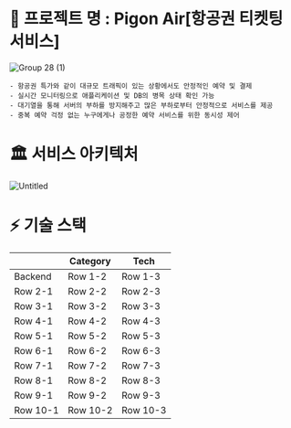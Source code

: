 # 🛫 프로젝트 명 : Pigon Air[항공권 티켓팅 서비스]  
![Group 28 (1)](https://github.com/hanghae99-19-final-8/PigonAir/assets/71509516/66802943-fc77-498f-88fb-6c1b674ace08)  
```
- 항공권 특가와 같이 대규모 트래픽이 있는 상황에서도 안정적인 예약 및 결제  
- 실시간 모니터링으로 애플리케이션 및 DB의 병목 상태 확인 가능  
- 대기열을 통해 서버의 부하를 방지해주고 많은 부하로부터 안정적으로 서비스를 제공  
- 중복 예약 걱정 없는 누구에게나 공정한 예약 서비스를 위한 동시성 제어  
```  
# 🏛️ 서비스 아키텍처  
![Untitled](https://github.com/hanghae99-19-final-8/PigonAir/assets/71509516/06a6f476-b0d8-4eff-806c-7d04de47f1d0)

# ⚡ 기술 스택
|  | Category | Tech |
|----------|----------|----------|
| Backend  | Row 1-2  | Row 1-3  |
| Row 2-1  | Row 2-2  | Row 2-3  |
| Row 3-1  | Row 3-2  | Row 3-3  |
| Row 4-1  | Row 4-2  | Row 4-3  |
| Row 5-1  | Row 5-2  | Row 5-3  |
| Row 6-1  | Row 6-2  | Row 6-3  |
| Row 7-1  | Row 7-2  | Row 7-3  |
| Row 8-1  | Row 8-2  | Row 8-3  |
| Row 9-1  | Row 9-2  | Row 9-3  |
| Row 10-1 | Row 10-2 | Row 10-3 |
